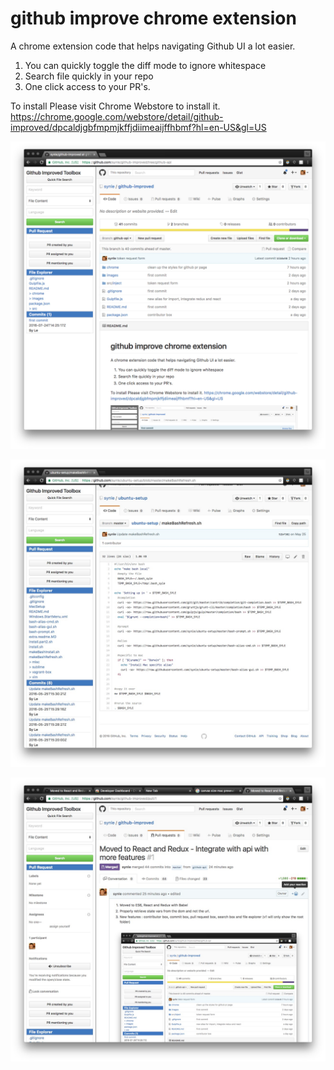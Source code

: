 github improve chrome extension
==============================


A chrome extension code that helps navigating Github UI a lot easier.

1. You can quickly toggle the diff mode to ignore whitespace
2. Search file quickly in your repo
3. One click access to your PR's.


To install
Please visit Chrome Webstore to install it.
https://chrome.google.com/webstore/detail/github-improved/dpcaldjgbfmpmjkffjdiimeaijffhbmf?hl=en-US&gl=US



![alt Github UI Chrome Extension](https://github.com/synle/github-improved/blob/master/images/1.jpg?raw=true "Github Improved Chrome Extension")



![alt Github UI Chrome Extension](https://github.com/synle/github-improved/blob/master/images/2.jpg?raw=true "Github Improved Chrome Extension")



![alt Github UI Chrome Extension](https://github.com/synle/github-improved/blob/master/images/3.jpg?raw=true "Github Improved Chrome Extension")
